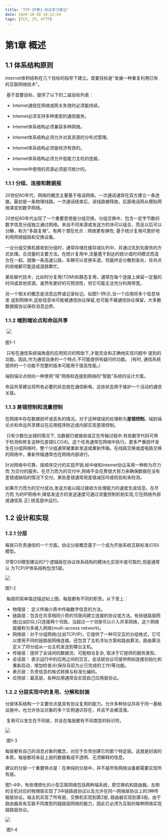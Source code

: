 ```yaml
---
title: 'TCP-IP卷1:协议学习笔记'
date: 2020-10-30 18:12:54
tags: [TCP, IP, HTTP]
---
```


# 第1章 概述

## 1.1 体系结构原则

​	Internet体积结构在几个目标的指导下建立。首要目标是"发展一种重复利用已有的互联网络技术"。

​	基于首要目标，提供了以下的二级目标列表：

* Intemet通信在网络或网关失效时必须能持续。

* Intemet必须支持多种类型的通信服务。

* Intemet体系结构必须兼容多种网络。

* Intemet体系结构必须允许对其资源的分布式管理。

* Intemet体系结构必须是经济有效的。

* Intemet体系结构必须允许低能力主机的连接。

* Intemet中使用的资源必须是可统计的。

### 1.1.1 分组、连接和数据报

​	20世纪60年代，网络的概念主要基于电话网络。一次通话通常在双方建立一条连接。最初是一条物理线路。一次通话结束后，该线路被释放。后面电话网从模拟网络演变到数字网络。

​	20世纪60年代出现了一个重要思想是分组交换。分组交换中，包含一定字节数的数字信息分组独立通过网络。来自不同来源或发送方的块可以组合，而且以后可以分解，称为"多路复用"。有两个潜在优点：网络更有弹性; 基于统计复用可更好地利用网络链路和交换设备。

​	一台分组交换机接收到分组时，通常存储在缓存或队列中，并通过先到先服务的方式处理。合流量的主要方法。在统计复用中,流量基于到达的统计或时间模式而混合在一起。就像一条高速公路，车辆可以变换车道，但最终会分散到各处，任何点的收缩都可能造成道路繁忙。

​	某些替代技术，比如时分复用(TDM)和静态复用，通常在每个连接上保留一定量的时间或其他资源。虽然有更好的可预测性，但它可能无法充分利用带宽。

​	另一个相关的概念是消息边界或记录标记。如图1-1所示,当一个应用将多个信息块发 送到网络中,这些信息块可能被通信协议保留,也可能不被通信协议保留。大多数数据报协议保存消息边界。

### 1.1.2 端到端论点和命运共享

​	![](https://pic.imgdb.cn/item/5f97804a1cd1bbb86b0bd3eb.jpg)

图1-1

​	只有在通信系统端角度的应用知识的帮助下,才能完全和正确地实现问题中 提到的功能。因此,作为通信自身的一个特点,不可能提供有疑问的功能。 (有时, 通信系统提供的一个功能不完整的版本可能用于提高性能。)

​	端到端论点倾向一种使用"哑"网络和连接到网络的"智能"系统的设计方案。

​	命运共享建议将所有必要的状态放在通信断电，这些状态用于维护一个活动的通信关联。

### 1.1.3 差错控制和流量控制

​	在网络中存在数据损坏或丢失的情况。对于这种错误的处理称为**差错控制**。端到端论点和命运共享建议在应用程序附近或内部实现差错控制。

​	只有少数位出错的情况下, 当数据已被接收或正在传输过程中,有些数学代码可用于检测和修复这种位差错[LCO4]。这个任务通常在网络中执行。更多严重损坏发生在分组网络时，整个分组通常被重新发送或重新传输。在线路交换或虚电路交换的网络中，重新传输通常也在网络内部进行。

​	针对网络中可靠、按顺序交付的实现开销,帧中继和Intemet协议采用一种称为尽力而 为交付的服务。在尽力而为的交付中,网络不会花费很大努力来确保数据在没有差错或缺陷的情况下交付。某些差错通常用差错减压吗或校验和来检测。

​	如果尽力而为的交付成功,发送方能以超过接收方处理能力的速度生成信息。在尽力而 为的IP网络中,降低发送方的发送速度可通过流量控制机制实现,它在网络外部或通信系 正] 统高层中运行。

## 1.2 设计和实现

### 1.2.1 分层

​	每层只负责通信的一个方面。协议分层概念基于一个成为开放系统互联标准(OSI)模型。

​	尽管OSI模型建议的7个逻辑层在协议体系结构的模块化实现中是可取的,但是通常认 为TCP/IP体系结构包含5层。

![](https://pic.imgdb.cn/item/5f97b77c1cd1bbb86b174968.jpg)

图1-2

​	每层的简单描述描述如上图。每层都有不同的职责。从下至上：

* 物理层： 定义传输介质中传输数字信息的方法。
* 链路层：包含在共享相同介质的邻居间建立连接的协议或方法。有些链路层网络(比如DSL)只连接两个邻居。当超过一个邻居可以介入共享网络，这个网络就被称为多接入网络(multi-access network)。
* 网络层：对于分组网络(比如TCP/IP)，它提供了一种可交互的分组格式，它可以使用不同的链路层网络连接。还包含了主机寻址方案和路由算法，路由算法定义了将分组从一台主机发送到哪台主机。
* 传输层：提供了会话间的数据流，可能相当复杂, 取决于它提供的服务类型。
* 会话层： 表示运行中的应用之间的交互，会话层协议可提供例如连接初始化和重新启动、增加检查点(保存目前为止已完成的工作)等功能。
* 表示层：负责信息的格式转换与标准化编码。
* 应用层：最高层，各种应用通常会实现自己应用层协议。

### 1.2.2 分层实现中的复用、分解和封装

​	分层体系结构一个主要优点是具有协议复用的能力。允许多种协议共存于同一基础设施中。也允许协议对象的多个实例通识存在，并且不会被混淆。

​	复用可以发生在不同层，并且在每层都有不同类型的标识符。

![](https://pic.imgdb.cn/item/5f97c1c21cd1bbb86b19da1b.jpg)

​	图1-3

​	每层都有自己的消息对象的概念，对应于负责创建它的那个特定层。这就是封装的本质，每层都将来自上层的数据看成不透明、无须解释的信息。

​	建议的分层一个重要特点是：在单纯的分层中，并不是所有网络设备都需要实现所有层。

​	图1-4中，有些理想化的小型互联网络包括两种端系统，即交换机和路由器。左侧的主机对应的物理层实现了3中链路层协议以及允许在同一网络层协议上的3种传输层协议。端主机实现了所有层，交换机实现到第2层, 路由器实现到第3层。由于路由器具有互联不同类型的链路层网络的能力，因此它必须为互联的每种网络实现链路层协议。

![](https://pic.imgdb.cn/item/5f97c3351cd1bbb86b1a2fc5.jpg)

​	图1-4

​	